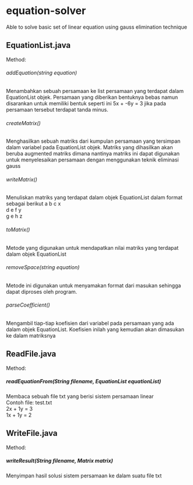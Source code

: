 # equation-solver
Able to solve basic set of linear equation using gauss elimination technique

## EquationList.java
Method:

###### addEquation(string equation)
Menambahkan sebuah persamaan ke list persamaan yang terdapat dalam EquationList objek. Persamaan yang diberikan bentuknya bebas namun disarankan untuk memiliki bentuk seperti ini 5x + -6y = 3 jika pada persamaan tersebut terdapat tanda minus.

###### createMatrix()
Menghasilkan sebuah matriks dari kumpulan persamaan yang tersimpan dalam variabel pada EquationList objek. Matriks yang dihasilkan akan beruba augmented matriks dimana nantinya matriks ini dapat digunakan untuk menyelesaikan persamaan dengan menggunakan teknik eliminasi gauss

###### writeMatrix()
Menuliskan matriks yang terdapat dalam objek EquationList dalam format sebagai berikut
a b c x  
d e f y  
g e h z  

###### toMatrix()
Metode yang digunakan untuk mendapatkan nilai matriks yang terdapat dalam objek EquationList

###### removeSpace(string equation)
Metode ini digunakan untuk menyamakan format dari masukan sehingga dapat diproses oleh program.

###### parseCoefficient()
Mengambil tiap-tiap koefisien dari variabel pada persamaan yang ada dalam objek EquationList. Koefisien inilah yang kemudian akan dimasukan ke dalam matriksnya


## ReadFile.java
Method:

##### readEquationFrom(String filename, EquationList equationList)
Membaca sebuah file txt yang berisi sistem persamaan linear  
Contoh file: test.txt  
2x + 1y = 3  
1x + 1y = 2  


## WriteFile.java
Method:

##### writeResult(String filename, Matrix matrix)
Menyimpan hasil solusi sistem persamaan ke dalam suatu file txt
